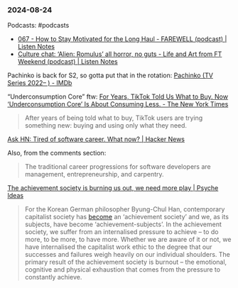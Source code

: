 ### 2024-08-24

Podcasts: #podcasts 
* [067 - How to Stay Motivated for the Long Haul - FAREWELL (podcast) | Listen Notes](https://lnns.co/H_tTPMNlmhJ)
* [Culture chat: ‘Alien: Romulus’ all horror, no guts - Life and Art from FT Weekend (podcast) | Listen Notes](https://lnns.co/oR-wAy7ahj_)

Pachinko is back for S2, so gotta put that in the rotation: [Pachinko (TV Series 2022– ) - IMDb](https://www.imdb.com/title/tt8888462/)

“Underconsumption Core” ftw: [For Years, TikTok Told Us What to Buy. Now ‘Underconsumption Core’ Is About Consuming Less. - The New York Times](https://www.nytimes.com/2024/07/25/style/tiktok-underconsumption-influencers.html)

> After years of being told what to buy, TikTok users are trying something new: buying and using only what they need.

[Ask HN: Tired of software career. What now? | Hacker News](https://news.ycombinator.com/item?id=41286630)

Also, from the comments section:
> The traditional career progressions for software developers are management, entrepreneurship, and carpentry.

[The achievement society is burning us out, we need more play | Psyche Ideas](https://psyche.co/ideas/the-achievement-society-is-burning-us-out-we-need-more-play)

> For the Korean German philosopher Byung-Chul Han, contemporary capitalist society has [become](https://www.sup.org/books/title/?id=25725) an ‘achievement society’ and we, as its subjects, have become ‘achievement-subjects’. In the achievement society, we suffer from an internalised pressure to achieve – to do more, to be more, to have more. Whether we are aware of it or not, we have internalised the capitalist work ethic to the degree that our successes and failures weigh heavily on our individual shoulders. The primary result of the achievement society is burnout – the emotional, cognitive and physical exhaustion that comes from the pressure to constantly achieve.
